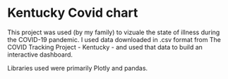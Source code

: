 # Kentucky Covid chart


This project was used (by my family) to vizuale the state of illness during the COVID-19 pandemic. 
I used data downloaded in .csv format from The COVID Tracking Project - Kentucky - and used that data to build an interactive dashboard.

Libraries used were primarily Plotly and pandas.  

